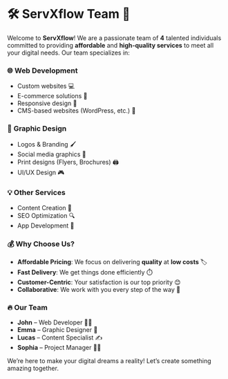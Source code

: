 # 🛠️ ServXflow Team 🚀

Welcome to **ServXflow**! We are a passionate team of **4** talented individuals committed to providing **affordable** and **high-quality services** to meet all your digital needs. Our team specializes in:

### 🌐 **Web Development** 
- Custom websites 💻
- E-commerce solutions 🛒
- Responsive design 📱
- CMS-based websites (WordPress, etc.) 📑

### 🎨 **Graphic Design**
- Logos & Branding 🖌️
- Social media graphics 📸
- Print designs (Flyers, Brochures) 🖨️
- UI/UX Design 🎮

### 💡 **Other Services**
- Content Creation 📝
- SEO Optimization 🔍
- App Development 📱

### 💰 **Why Choose Us?**
- **Affordable Pricing**: We focus on delivering **quality** at **low costs** 🏷️
- **Fast Delivery**: We get things done efficiently ⏱️
- **Customer-Centric**: Your satisfaction is our top priority 😊
- **Collaborative**: We work with you every step of the way 🤝

### 🔥 **Our Team**
- **John** – Web Developer 👨‍💻
- **Emma** – Graphic Designer 🎨
- **Lucas** – Content Specialist ✍️
- **Sophia** – Project Manager 👩‍💼

We’re here to make your digital dreams a reality! Let’s create something amazing together.
